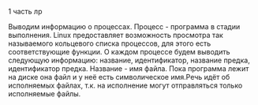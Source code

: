 1 часть лр

Выводим информацию о процессах. Процесс - программа в стадии выполнения. Linux предоставляет возможность просмотра так называемого кольцевого списка процессов, 
для этого есть соответствующие функции. О каждом процессе будем выводить следующую информацию: название, идентификатор, название предка, идентификатор предка. 
Название - имя файла. Пока программа лежит на диске она файл и у неё есть символическое имя.Речь идёт об исполняемых файлах, т.к. на исполнение могут отправляться
только исполняемые файлы. 
